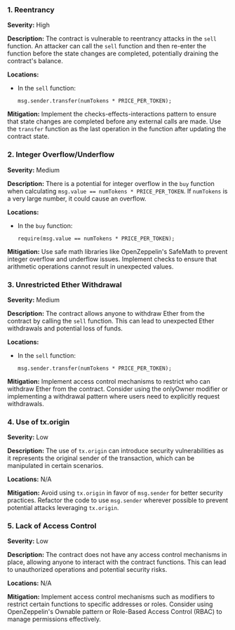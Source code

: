 ### 1. **Reentrancy**

**Severity:**
High

**Description:**
The contract is vulnerable to reentrancy attacks in the `sell` function. An attacker can call the `sell` function and then re-enter the function before the state changes are completed, potentially draining the contract's balance.

**Locations:**

- In the `sell` function:
  ```solidity
  msg.sender.transfer(numTokens * PRICE_PER_TOKEN);
  ```

**Mitigation:**
Implement the checks-effects-interactions pattern to ensure that state changes are completed before any external calls are made. Use the `transfer` function as the last operation in the function after updating the contract state.

### 2. **Integer Overflow/Underflow**

**Severity:**
Medium

**Description:**
There is a potential for integer overflow in the `buy` function when calculating `msg.value == numTokens * PRICE_PER_TOKEN`. If `numTokens` is a very large number, it could cause an overflow.

**Locations:**

- In the `buy` function:
  ```solidity
  require(msg.value == numTokens * PRICE_PER_TOKEN);
  ```

**Mitigation:**
Use safe math libraries like OpenZeppelin's SafeMath to prevent integer overflow and underflow issues. Implement checks to ensure that arithmetic operations cannot result in unexpected values.

### 3. **Unrestricted Ether Withdrawal**

**Severity:**
Medium

**Description:**
The contract allows anyone to withdraw Ether from the contract by calling the `sell` function. This can lead to unexpected Ether withdrawals and potential loss of funds.

**Locations:**

- In the `sell` function:
  ```solidity
  msg.sender.transfer(numTokens * PRICE_PER_TOKEN);
  ```

**Mitigation:**
Implement access control mechanisms to restrict who can withdraw Ether from the contract. Consider using the onlyOwner modifier or implementing a withdrawal pattern where users need to explicitly request withdrawals.

### 4. **Use of tx.origin**

**Severity:**
Low

**Description:**
The use of `tx.origin` can introduce security vulnerabilities as it represents the original sender of the transaction, which can be manipulated in certain scenarios.

**Locations:**
N/A

**Mitigation:**
Avoid using `tx.origin` in favor of `msg.sender` for better security practices. Refactor the code to use `msg.sender` wherever possible to prevent potential attacks leveraging `tx.origin`.

### 5. **Lack of Access Control**

**Severity:**
Low

**Description:**
The contract does not have any access control mechanisms in place, allowing anyone to interact with the contract functions. This can lead to unauthorized operations and potential security risks.

**Locations:**
N/A

**Mitigation:**
Implement access control mechanisms such as modifiers to restrict certain functions to specific addresses or roles. Consider using OpenZeppelin's Ownable pattern or Role-Based Access Control (RBAC) to manage permissions effectively.